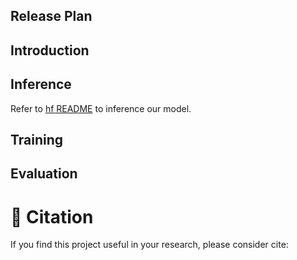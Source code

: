 ## Release Plan


## Introduction

## Inference
Refer to [hf README](https://huggingface.co/BAAI/Video-XL-2) to inference our model.

## Training


## Evaluation


# :page_facing_up: Citation
If you find this project useful in your research, please consider cite:
```BibTeX

```
